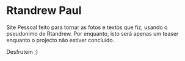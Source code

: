 # Rtandrew Paul

Site Pessoal feito para tornar as fotos e textos que fiz, usando o pseudonimo de Rtandrew. 
Por enquanto, isto será apenas um teaser enquanto o projecto não estiver concluído.

Desfrutem ;)
